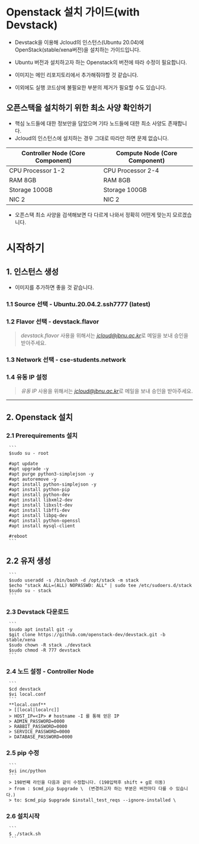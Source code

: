 # Openstack 설치 가이드(with Devstack)
* Devstack을 이용해 Jcloud의 인스턴스(Ubuntu 20.04)에 OpenStack(stable/xena버전)을 설치하는 가이드입니다.

* Ubuntu 버전과 설치하고자 하는 Openstack의 버전에 따라 수정이 필요합니다.

* 이미지는 메인 리포지토리에서 추가해줘야할 것 같습니다.

* 이외에도 실행 코드상에 불필요한 부분의 제거가 필요할 수도 있습니다.

## 오픈스택을 설치하기 위한 최소 사양 확인하기
* 핵심 노드들에 대한 정보만을 담았으며 기타 노드들에 대한 최소 사양도 존재합니다.  
* Jcloud의 인스턴스에 설치하는 경우 그대로 따라만 하면 문제 없습니다.  

|Controller Node (Core Component)|Compute Node (Core Component)|
|------|---|
|CPU Processor 1-2|CPU Processor 2-4|
|RAM 8GB|RAM 8GB|
|Storage 100GB|Storage 100GB|
|NIC 2|NIC 2|   
* 오픈스택 최소 사양을 검색해보면 다 다르게 나와서 정확히 어떤게 맞는지 모르겠습니다.  

# 시작하기  
## 1. 인스턴스 생성  
* 이미지를 추가하면 좋을 것 같습니다.
### 1.1 Source 선택 - Ubuntu.20.04.2.ssh7777 (latest)  
### 1.2 Flavor 선택 - devstack.flavor  
  > *devstack.flavor* 사용을 위해서는 *jcloud@jbnu.ac.kr*로 메일을 보내 승인을 받아주세요.  
### 1.3 Network 선택 - cse-students.network  
### 1.4 유동 IP 설정
  > *유동 IP* 사용을 위해서는 *jcloud@jbnu.ac.kr*로 메일을 보내 승인을 받아주세요.
     
----------------------------     
## 2. Openstack 설치
### 2.1 Prerequirements 설치
     ```
     $sudo su - root 

     #apt update
     #apt upgrade -y
     #apt purge python3-simplejson -y
     #apt autoremove -y
     #apt install python-simplejson -y
     #apt install python-pip
     #apt install python-dev
     #apt install libxml2-dev
     #apt install libxslt-dev
     #apt install libffi-dev
     #apt install libpq-dev
     #apt install python-openssl
     #apt install mysql-client

     #reboot
     ```
## 2.2 유저 생성
     ```
     $sudo useradd -s /bin/bash -d /opt/stack -m stack
     $echo "stack ALL=(ALL) NOPASSWD: ALL" | sudo tee /etc/sudoers.d/stack
     $sudo su - stack
     ```
### 2.3 Devstack 다운로드
     ```
     $sudo apt install git -y
     $git clone https://github.com/openstack-dev/devstack.git -b stable/xena
     $sudo chown -R stack ./devstack
     $sudo chmod -R 777 devstack
     ```
### 2.4 노드 설정 - Controller Node
     ```
     $cd devstack
     $vi local.conf
     ```
     **local.conf**
     > [[local|localrc]]  
     > HOST_IP=<IP> # hostname -I 를 통해 얻은 IP  
     > ADMIN_PASSWORD=0000  
     > RABBIT_PASSWORD=0000  
     > SERVICE_PASSWORD=0000  
     > DATABASE_PASSWORD=0000  
### 2.5 pip 수정
     ```
     $vi inc/python
     ```
     > 198번째 라인을 다음과 같이 수정합니다. (198입력후 shift + g로 이동)  
     > from : $cmd_pip $upgrade \  (변경하고자 하는 부분은 버전마다 다를 수 있습니다.)  
     > to: $cmd_pip $upgrade $install_test_reqs --ignore-installed \  
### 2.6 설치시작
     ```
     $ ./stack.sh
     ```
